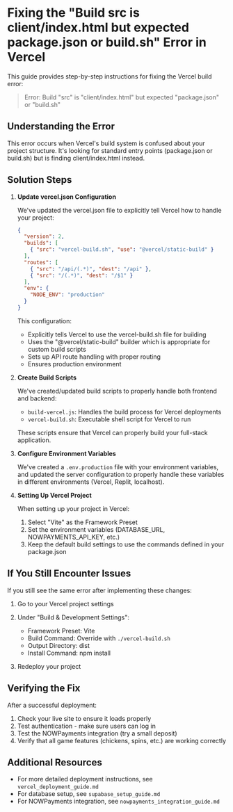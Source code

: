 # Fixing the "Build src is client/index.html but expected package.json or build.sh" Error in Vercel

This guide provides step-by-step instructions for fixing the Vercel build error: 
> Error: Build "src" is "client/index.html" but expected "package.json" or "build.sh"

## Understanding the Error

This error occurs when Vercel's build system is confused about your project structure. It's looking for standard entry points (package.json or build.sh) but is finding client/index.html instead.

## Solution Steps

1. **Update vercel.json Configuration**

   We've updated the vercel.json file to explicitly tell Vercel how to handle your project:

   ```json
   {
     "version": 2,
     "builds": [
       { "src": "vercel-build.sh", "use": "@vercel/static-build" }
     ],
     "routes": [
       { "src": "/api/(.*)", "dest": "/api" },
       { "src": "/(.*)", "dest": "/$1" }
     ],
     "env": {
       "NODE_ENV": "production"
     }
   }
   ```

   This configuration:
   - Explicitly tells Vercel to use the vercel-build.sh file for building
   - Uses the "@vercel/static-build" builder which is appropriate for custom build scripts
   - Sets up API route handling with proper routing
   - Ensures production environment

2. **Create Build Scripts**

   We've created/updated build scripts to properly handle both frontend and backend:
   
   - `build-vercel.js`: Handles the build process for Vercel deployments
   - `vercel-build.sh`: Executable shell script for Vercel to run
   
   These scripts ensure that Vercel can properly build your full-stack application.

3. **Configure Environment Variables**

   We've created a `.env.production` file with your environment variables, and updated the server configuration to properly handle these variables in different environments (Vercel, Replit, localhost).

4. **Setting Up Vercel Project**

   When setting up your project in Vercel:
   
   1. Select "Vite" as the Framework Preset
   2. Set the environment variables (DATABASE_URL, NOWPAYMENTS_API_KEY, etc.)
   3. Keep the default build settings to use the commands defined in your package.json

## If You Still Encounter Issues

If you still see the same error after implementing these changes:

1. Go to your Vercel project settings
2. Under "Build & Development Settings":
   - Framework Preset: Vite
   - Build Command: Override with `./vercel-build.sh`
   - Output Directory: dist
   - Install Command: npm install

3. Redeploy your project

## Verifying the Fix

After a successful deployment:

1. Check your live site to ensure it loads properly
2. Test authentication - make sure users can log in
3. Test the NOWPayments integration (try a small deposit)
4. Verify that all game features (chickens, spins, etc.) are working correctly

## Additional Resources

- For more detailed deployment instructions, see `vercel_deployment_guide.md`
- For database setup, see `supabase_setup_guide.md`
- For NOWPayments integration, see `nowpayments_integration_guide.md`
